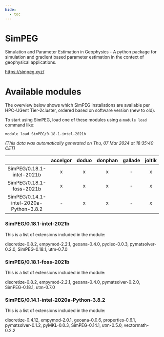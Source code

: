 ```yaml
---
hide:
  - toc
---
```


SimPEG
======


Simulation and Parameter Estimation in Geophysics - A python package for simulation and gradient based parameter estimation in the context of geophysical applications.

https://simpeg.xyz/
# Available modules


The overview below shows which SimPEG installations are available per HPC-UGent Tier-2cluster, ordered based on software version (new to old).

To start using SimPEG, load one of these modules using a `module load` command like:

```shell
module load SimPEG/0.18.1-intel-2021b
```

*(This data was automatically generated on Thu, 07 Mar 2024 at 18:35:40 CET)*  

| |accelgor|doduo|donphan|gallade|joltik|skitty|
| :---: | :---: | :---: | :---: | :---: | :---: | :---: |
|SimPEG/0.18.1-intel-2021b|x|x|x|-|x|x|
|SimPEG/0.18.1-foss-2021b|x|x|x|-|x|x|
|SimPEG/0.14.1-intel-2020a-Python-3.8.2|-|x|x|-|x|x|


### SimPEG/0.18.1-intel-2021b

This is a list of extensions included in the module:

discretize-0.8.2, empymod-2.2.1, geoana-0.4.0, pydiso-0.0.3, pymatsolver-0.2.0, SimPEG-0.18.1, utm-0.7.0

### SimPEG/0.18.1-foss-2021b

This is a list of extensions included in the module:

discretize-0.8.2, empymod-2.2.1, geoana-0.4.0, pymatsolver-0.2.0, SimPEG-0.18.1, utm-0.7.0

### SimPEG/0.14.1-intel-2020a-Python-3.8.2

This is a list of extensions included in the module:

discretize-0.4.12, empymod-2.0.1, geoana-0.0.6, properties-0.6.1, pymatsolver-0.1.2, pyMKL-0.0.3, SimPEG-0.14.1, utm-0.5.0, vectormath-0.2.2
